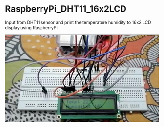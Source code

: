 # RaspberryPi_DHT11_16x2LCD
Input from DHT11 sensor and print the temperature humidity to 16x2 LCD display using RaspberryPi

<p align="center">
<img width=840 src="Rasp_Disp.png">
</p>
